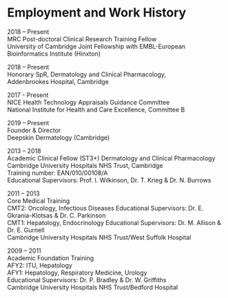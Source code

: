 # Employment and Work History

2018 – Present<br>
MRC Post-doctoral Clinical Research Training Fellow <br>
University of Cambridge Joint Fellowship with EMBL-European Bioinformatics Institute (Hinxton)

2018 – Present <br>
Honorary SpR, Dermatology and Clinical Pharmacology, <br>
Addenbrookes Hospital, Cambridge

2017 - Present <br>
NICE Health Technology Appraisals Guidance Committee <br>
National Institute for Health and Care Excellence, Committee B

2019 – Present<br>
Founder & Director <br>
Deepskin Dermatology (Cambridge)

2013 – 2018<br>
Academic Clinical Fellow (ST3+) Dermatology and Clinical Pharmacology <br>
Cambridge University Hospitals NHS Trust, Cambridge <br>
Training number: EAN/010/00108/A <br>
Educational Supervisors: Prof. I. Wilkinson, Dr. T. Krieg & Dr. N. Burrows

2011 – 2013<br>
Core Medical Training <br>
CMT2: Oncology, Infectious Diseases Educational Supervisors: Dr. E. Gkrania-Klotsas & Dr. C. Parkinson <br>
CMT1: Hepatology, Endocrinology Educational Supervisors: Dr. M. Allison & Dr. E. Gurnell <br>
Cambridge University Hospitals NHS Trust/West Suffolk Hospital

2009 – 2011<br>
Academic Foundation Training <br>
AFY2: ITU, Hepatology <br>
AFY1: Hepatology, Respiratory Medicine, Urology <br>
Educational Supervisors: Dr. P. Bradley & Dr. W. Griffiths <br>
Cambridge University Hospitals NHS Trust/Bedford Hospital
